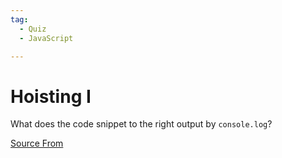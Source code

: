 ```yaml
---
tag:
  - Quiz
  - JavaScript

---
```

  
# Hoisting I

What does the code snippet to the right output by `console.log`?


[Source From](https://bigfrontend.dev/quiz/Hoisting-I)

  